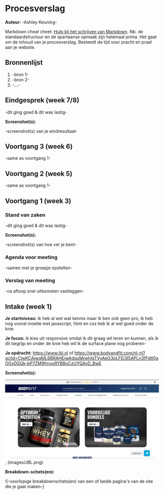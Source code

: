 # Procesverslag
**Auteur:** -Ashley Keuning-

Markdown cheat cheet: [Hulp bij het schrijven van Markdown](https://github.com/adam-p/markdown-here/wiki/Markdown-Cheatsheet). Nb. de standaardstructuur en de spartaanse opmaak zijn helemaal prima. Het gaat om de inhoud van je procesverslag. Besteedt de tijd voor pracht en praal aan je website.



## Bronnenlijst
1. -bron 1-
2. -bron 2-
3. -...-



## Eindgesprek (week 7/8)

-dit ging goed & dit was lastig-

**Screenshot(s):**

-screenshot(s) van je eindresultaat-



## Voortgang 3 (week 6)

-same as voortgang 1-



## Voortgang 2 (week 5)

-same as voortgang 1-



## Voortgang 1 (week 3)

### Stand van zaken

-dit ging goed & dit was lastig-

**Screenshot(s):**

-screenshot(s) van hoe ver je bent-

### Agenda voor meeting

-samen met je groepje opstellen-

### Verslag van meeting

-na afloop snel uitkomsten vastleggen-



## Intake (week 1)

**Je startniveau:** ik heb al wel wat kennis maar ik ben ook geen pro, ik heb nog vooral moeite met javascript, html en css heb ik al wel goed onder de knie

**Je focus:**
ik kies uit responsive omdat ik dit graag wil leren en kunnen, als ik dit begrijp en onder de knie heb wil ik de surface plane nog proberen-

**Je opdracht:** 
https://www.jbl.nl 
of
https://www.bodyandfit.com/nl-nl?gclid=CjwKCAjwqML6BRAHEiwAdquMnehIgTVyAeG3pLFEi3I5APLn3fFdtl0gOGvDSQk-bP7ZM9fmosRYBBoCzUYQAvD_BwE


**Screenshot(s):**

![screenshot(s) die een goed beeld geven van de website die je gaat maken](images/Bodyandfit.png), (images/JBL.png)




**Breakdown-schets(en):**

![-voorlopige breakdownschets(en) van een of beide pagina's van de site die je gaat maken-]